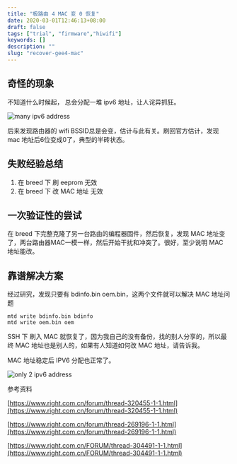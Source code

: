 ```yaml
---
title: "极路由 4 MAC 变 0 恢复"
date: 2020-03-01T12:46:13+08:00
draft: false
tags: ["trial", "firmware","hiwifi"]
keywords: []
description: ""
slug: "recover-gee4-mac"
---
```



## 奇怪的现象

不知道什么时候起， 总会分配一堆 ipv6 地址，让人诧异抓狂。

![many ipv6 address](/img/recover-gee4-mac-1.png)

后来发现路由器的 wifi BSSID总是会变，估计与此有关。刷回官方估计，发现 mac 地址后6位变成0了，典型的半砖状态。

## 失败经验总结

1. 在 breed 下 刷 eeprom 无效
2. 在 breed 下 改 MAC 地址 无效

## 一次验证性的尝试

在 breed 下完整克隆了另一台路由的编程器固件，然后恢复，发现 MAC 地址变了，两台路由器MAC一模一样，然后开始干扰和冲突了。很好，至少说明 MAC 地址能改。

## 靠谱解决方案

经过研究，发现只要有 bdinfo.bin oem.bin，这两个文件就可以解决 MAC 地址问题

    mtd write bdinfo.bin bdinfo
    mtd write oem.bin oem

SSH 下 刷入 MAC 就恢复了，因为我自己的没有备份，找的别人分享的，所以最终 MAC 地址也是别人的，如果有人知道如何改 MAC 地址，请告诉我。

MAC 地址稳定后 IPV6 分配也正常了。

![only 2 ipv6 address](/img/recover-gee4-mac-2.png)

参考资料

[https://www.right.com.cn/forum/thread-320455-1-1.html](https://www.right.com.cn/forum/thread-320455-1-1.html)

[https://www.right.com.cn/forum/thread-269196-1-1.html](https://www.right.com.cn/forum/thread-269196-1-1.html)

[https://www.right.com.cn/FORUM/thread-304491-1-1.html](https://www.right.com.cn/FORUM/thread-304491-1-1.html)